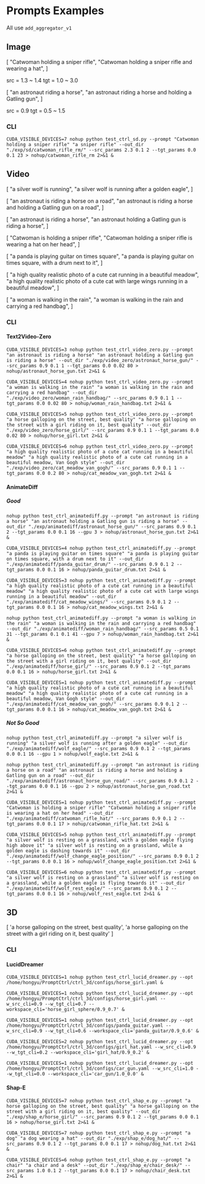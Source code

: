 # Prompts Examples

All use `add_aggregator_v1`

## Image

[
    "Catwoman holding a sniper rifle",
    "Catwoman holding a sniper rifle and wearing a hat",
]

src = 1.3 ~ 1.4
tgt = 1.0 ~ 3.0

[
    "an astronaut riding a horse",
    "an astronaut riding a horse and holding a Gatling gun",
]

src = 0.9
tgt = 0.5 ~ 1.5

### CLI

`CUDA_VISIBLE_DEVICES=7 nohup python test_ctrl_sd.py --prompt "Catwoman holding a sniper rifle" "a sniper rifle" --out_dir "./exp/sd/catwoman_rifle_rm/" --src_params 2.3 0.1 2 --tgt_params 0.0 0.1 23 > nohup/catwoman_rifle_rm 2>&1 &`

## Video

[
    "a silver wolf is running",
    "a silver wolf is running after a golden eagle",
]

[
    "an astronaut is riding a horse on a road",
    "an astronaut is riding a horse and holding a Gatling gun on a road",
]

[
    "an astronaut is riding a horse",
    "an astronaut holding a Gatling gun is riding a horse",
]

[
    "Catwoman is holding a sniper rifle",
    "Catwoman holding a sniper rifle is wearing a hat on her head",
]

[
    "a panda is playing guitar on times square",
    "a panda is playing guitar on times square, with a drum next to it",
]

[
    "a high quality realistic photo of a cute cat running in a beautiful meadow",
    "a high quality realistic photo of a cute cat with large wings running in a beautiful meadow",
]

[
    "a woman is walking in the rain",
    "a woman is walking in the rain and carrying a red handbag",
]

### CLI

#### Text2Video-Zero

`CUDA_VISIBLE_DEVICES=3 nohup python test_ctrl_video_zero.py --prompt "an astronaut is riding a horse" "an astronaut holding a Gatling gun is riding a horse" --out_dir "./exp/video_zero/astronaut_horse_gun/" --src_params 0.9 0.1 1 --tgt_params 0.0 0.02 80 > nohup/astronaut_horse_gun.txt 2>&1 &`

`CUDA_VISIBLE_DEVICES=4 nohup python test_ctrl_video_zero.py --prompt "a woman is walking in the rain" "a woman is walking in the rain and carrying a red handbag" --out_dir "./exp/video_zero/woman_rain_handbag/" --src_params 0.9 0.1 1 --tgt_params 0.0 0.02 80 > nohup/woman_rain_handbag.txt 2>&1 &`

`CUDA_VISIBLE_DEVICES=5 nohup python test_ctrl_video_zero.py --prompt "a horse galloping on the street, best quality" "a horse galloping on the street with a girl riding on it, best quality" --out_dir "./exp/video_zero/horse_girl/" --src_params 0.9 0.1 1 --tgt_params 0.0 0.02 80 > nohup/horse_girl.txt 2>&1 &`

`CUDA_VISIBLE_DEVICES=6 nohup python test_ctrl_video_zero.py --prompt "a high quality realistic photo of a cute cat running in a beautiful meadow" "a high quality realistic photo of a cute cat running in a beautiful meadow, Van Gogh style" --out_dir "./exp/video_zero/cat_meadow_van_gogh/" --src_params 0.9 0.1 1 --tgt_params 0.0 0.2 80 > nohup/cat_meadow_van_gogh.txt 2>&1 &`

#### AnimateDiff

##### Good

`nohup python test_ctrl_animatediff.py --prompt "an astronaut is riding a horse" "an astronaut holding a Gatling gun is riding a horse" --out_dir "./exp/animatediff/astronaut_horse_gun/" --src_params 0.9 0.1 2 --tgt_params 0.0 0.1 16 --gpu 3 > nohup/astronaut_horse_gun.txt 2>&1 &`

`CUDA_VISIBLE_DEVICES=4 nohup python test_ctrl_animatediff.py --prompt "a panda is playing guitar on times square" "a panda is playing guitar on times square, with a drum next to it" --out_dir "./exp/animatediff/panda_guitar_drum/" --src_params 0.9 0.1 2 --tgt_params 0.0 0.1 16 > nohup/panda_guitar_drum.txt 2>&1 &`

`CUDA_VISIBLE_DEVICES=3 nohup python test_ctrl_animatediff.py --prompt "a high quality realistic photo of a cute cat running in a beautiful meadow" "a high quality realistic photo of a cute cat with large wings running in a beautiful meadow" --out_dir "./exp/animatediff/cat_meadow_wings/" --src_params 0.9 0.1 2 --tgt_params 0.0 0.1 16 > nohup/cat_meadow_wings.txt 2>&1 &`

`nohup python test_ctrl_animatediff.py --prompt "a woman is walking in the rain" "a woman is walking in the rain and carrying a red handbag" --out_dir "./exp/animatediff/woman_rain_handbag/" --src_params 0.5 0.1 31 --tgt_params 0.1 0.1 41 --gpu 7 > nohup/woman_rain_handbag.txt 2>&1 &`

`CUDA_VISIBLE_DEVICES=6 nohup python test_ctrl_animatediff.py --prompt "a horse galloping on the street, best quality" "a horse galloping on the street with a girl riding on it, best quality" --out_dir "./exp/animatediff/horse_girl/" --src_params 0.9 0.1 2 --tgt_params 0.0 0.1 16 > nohup/horse_girl.txt 2>&1 &`

`CUDA_VISIBLE_DEVICES=1 nohup python test_ctrl_animatediff.py --prompt "a high quality realistic photo of a cute cat running in a beautiful meadow" "a high quality realistic photo of a cute cat running in a beautiful meadow, Van Gogh style" --out_dir "./exp/animatediff/cat_meadow_van_gogh/" --src_params 0.9 0.1 2 --tgt_params 0.0 0.1 16 > nohup/cat_meadow_van_gogh.txt 2>&1 &`

##### Not So Good

`nohup python test_ctrl_animatediff.py --prompt "a silver wolf is running" "a silver wolf is running after a golden eagle" --out_dir "./exp/animatediff/wolf_eagle/" --src_params 0.9 0.1 2 --tgt_params 0.0 0.1 16 --gpu 1 > nohup/wolf_eagle.txt 2>&1 &`

`nohup python test_ctrl_animatediff.py --prompt "an astronaut is riding a horse on a road" "an astronaut is riding a horse and holding a Gatling gun on a road" --out_dir "./exp/animatediff/astronaut_horse_gun_road/" --src_params 0.9 0.1 2 --tgt_params 0.0 0.1 16 --gpu 2 > nohup/astronaut_horse_gun_road.txt 2>&1 &`

`CUDA_VISIBLE_DEVICES=1 nohup python test_ctrl_animatediff.py --prompt "Catwoman is holding a sniper rifle" "Catwoman holding a sniper rifle is wearing a hat on her head" --out_dir "./exp/animatediff/catwoman_rifle_hat/" --src_params 0.9 0.1 2 --tgt_params 0.0 0.1 17 > nohup/catwoman_rifle_hat.txt 2>&1 &`

`CUDA_VISIBLE_DEVICES=5 nohup python test_ctrl_animatediff.py --prompt "a silver wolf is resting on a grassland, with a golden eagle flying high above it" "a silver wolf is resting on a grassland, while a golden eagle is dashing towards it" --out_dir "./exp/animatediff/wolf_change_eagle_position/" --src_params 0.9 0.1 2 --tgt_params 0.0 0.1 16 > nohup/wolf_change_eagle_position.txt 2>&1 &`

`CUDA_VISIBLE_DEVICES=6 nohup python test_ctrl_animatediff.py --prompt "a silver wolf is resting on a grassland" "a silver wolf is resting on a grassland, while a golden eagle is flying towards it" --out_dir "./exp/animatediff/wolf_rest_eagle/" --src_params 0.9 0.1 2 --tgt_params 0.0 0.1 16 > nohup/wolf_rest_eagle.txt 2>&1 &`

## 3D

[
    'a horse galloping on the street, best quality',
    'a horse galloping on the street with a girl riding on it, best quality'
]

### CLI

#### LucidDreamer

`CUDA_VISIBLE_DEVICES=1 nohup python test_ctrl_lucid_dreamer.py --opt /home/hongyu/PromptCtrl/ctrl_3d/configs/horse_girl.yaml &`

`CUDA_VISIBLE_DEVICES=1 nohup python test_ctrl_lucid_dreamer.py --opt /home/hongyu/PromptCtrl/ctrl_3d/configs/horse_girl.yaml --w_src_cli=0.9 --w_tgt_cli=0.7 --workspace_cli='horse_girl_sphere/0.9_0.7' &`

`CUDA_VISIBLE_DEVICES=1 nohup python test_ctrl_lucid_dreamer.py --opt /home/hongyu/PromptCtrl/ctrl_3d/configs/panda_guitar.yaml --w_src_cli=0.9 --w_tgt_cli=0.6 --workspace_cli='panda_guitar/0.9_0.6' &`

`CUDA_VISIBLE_DEVICES=2 nohup python test_ctrl_lucid_dreamer.py --opt /home/hongyu/PromptCtrl/ctrl_3d/configs/girl_hat.yaml --w_src_cli=0.9 --w_tgt_cli=0.2 --workspace_cli='girl_hat/0.9_0.2' &`

`CUDA_VISIBLE_DEVICES=1 nohup python test_ctrl_lucid_dreamer.py --opt /home/hongyu/PromptCtrl/ctrl_3d/configs/car_gun.yaml --w_src_cli=1.0 --w_tgt_cli=0.0 --workspace_cli='car_gun/1.0_0.0' &`

#### Shap-E

`CUDA_VISIBLE_DEVICES=7 nohup python test_ctrl_shap_e.py --prompt "a horse galloping on the street, best quality" "a horse galloping on the street with a girl riding on it, best quality" --out_dir "./exp/shap_e/horse_girl/" --src_params 0.9 0.1 2 --tgt_params 0.0 0.1 16 > nohup/horse_girl.txt 2>&1 &`

`CUDA_VISIBLE_DEVICES=7 nohup python test_ctrl_shap_e.py --prompt "a dog" "a dog wearing a hat" --out_dir "./exp/shap_e/dog_hat/" --src_params 0.9 0.1 2 --tgt_params 0.0 0.1 17 > nohup/dog_hat.txt 2>&1 &`

`CUDA_VISIBLE_DEVICES=6 nohup python test_ctrl_shap_e.py --prompt "a chair" "a chair and a desk" --out_dir "./exp/shap_e/chair_desk/" --src_params 1.0 0.1 2 --tgt_params 0.0 0.1 17 > nohup/chair_desk.txt 2>&1 &`